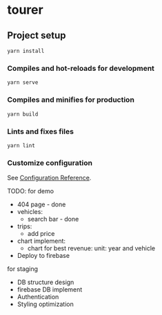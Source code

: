 # tourer

## Project setup
```
yarn install
```

### Compiles and hot-reloads for development
```
yarn serve
```

### Compiles and minifies for production
```
yarn build
```

### Lints and fixes files
```
yarn lint
```

### Customize configuration
See [Configuration Reference](https://cli.vuejs.org/config/).

TODO: for demo
- 404 page - done
- vehicles:
  - search bar - done
- trips:
  - add price
- chart implement:
  - chart for best revenue: unit: year and vehicle 
- Deploy to firebase

for staging
- DB structure design
- firebase DB implement
- Authentication
- Styling optimization
